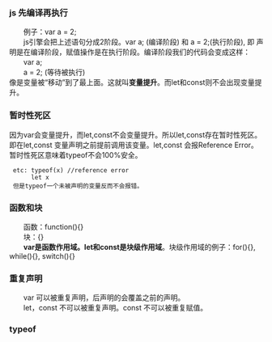 ### js 先编译再执行    
　　例子：var a = 2;     
　　js引擎会把上述语句分成2阶段。var a; (编译阶段) 和 a = 2;(执行阶段), 即 声明是在编译阶段，赋值操作是在执行阶段。编译阶段我们的代码会变成这样：    
　　var a;    
　　a = 2; (等待被执行)    
像是变量被“移动”到了最上面。这就叫**变量提升**。而let和const则不会出现变量提升。    
### 暂时性死区 
   因为var会变量提升，而let,const不会变量提升。所以let,const存在暂时性死区。即在let,const 变量声明之前提前调用该变量。let,const 会报Reference Error。  
   暂时性死区意味着typeof不会100%安全。    

     etc: typeof(x) //reference error     
          let x   
     但是typeof一个未被声明的变量反而不会报错。    

### 函数和块  
　　函数：function(){}    
　　块：{}    
　　**var是函数作用域。let和const是块级作用域**。块级作用域的例子：for(){}, while(){}, switch(){}    
### 重复声明   
　　var 可以被重复声明，后声明的会覆盖之前的声明。   
　　let，const 不可以被重复声明。const 不可以被重复赋值。
### typeof
   

